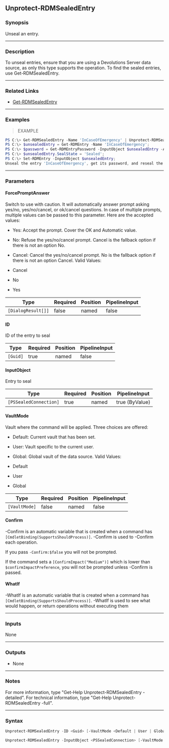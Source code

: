 Unprotect-RDMSealedEntry
------------------------

### Synopsis
Unseal an entry.

---

### Description

To unseal entries, ensure that you are using a Devolutions Server data source, as only this type supports the operation. To find the sealed entries, use Get-RDMSealedEntry.

---

### Related Links
* [Get-RDMSealedEntry](Get-RDMSealedEntry)

---

### Examples
> EXAMPLE

```PowerShell
PS C:\> Get-RDMSealedEntry -Name 'InCaseOfEmergency' | Unprotect-RDMSealedEntry;
PS C:\> $unsealedEntry = Get-RDMEntry -Name 'InCaseOfEmergency';
PS C:\> $password = Get-RDMEntryPassword -InputObject $unsealedEntry -AsPlainText;
PS C:\> $unsealedEntry.SealState = 'Sealed';
PS C:\> Set-RDMEntry -InputObject $unsealedEntry;
Unseal the entry 'InCaseOfEmergency', get its password, and reseal the entry
```

---

### Parameters
#### **ForcePromptAnswer**
Switch to use with caution. It will automatically answer prompt asking yes/no, yes/no/cancel, or ok/cancel questions. In case of multiple prompts, multiple values can be passed to this parameter. Here are the accepted values:
* Yes: Accept the prompt. Cover the OK and Automatic value.
* No: Refuse the yes/no/cancel prompt. Cancel is the fallback option if there is not an option No.
* Cancel: Cancel the yes/no/cancel prompt. No is the fallback option if there is not an option Cancel.
Valid Values:

* Cancel
* No
* Yes

|Type              |Required|Position|PipelineInput|
|------------------|--------|--------|-------------|
|`[DialogResult[]]`|false   |named   |false        |

#### **ID**
ID of the entry to seal

|Type    |Required|Position|PipelineInput|
|--------|--------|--------|-------------|
|`[Guid]`|true    |named   |false        |

#### **InputObject**
Entry to seal

|Type                  |Required|Position|PipelineInput |
|----------------------|--------|--------|--------------|
|`[PSSealedConnection]`|true    |named   |true (ByValue)|

#### **VaultMode**
Vault where the command will be applied. Three choices are offered:
* Default: Current vault that has been set.
* User: Vault specific to the current user.
* Global: Global vault of the data source.
Valid Values:

* Default
* User
* Global

|Type         |Required|Position|PipelineInput|
|-------------|--------|--------|-------------|
|`[VaultMode]`|false   |named   |false        |

#### **Confirm**
-Confirm is an automatic variable that is created when a command has ```[CmdletBinding(SupportsShouldProcess)]```.
-Confirm is used to -Confirm each operation.

If you pass ```-Confirm:$false``` you will not be prompted.

If the command sets a ```[ConfirmImpact("Medium")]``` which is lower than ```$confirmImpactPreference```, you will not be prompted unless -Confirm is passed.

#### **WhatIf**
-WhatIf is an automatic variable that is created when a command has ```[CmdletBinding(SupportsShouldProcess)]```.
-WhatIf is used to see what would happen, or return operations without executing them

---

### Inputs
None

---

### Outputs
* None

---

### Notes
For more information, type "Get-Help Unprotect-RDMSealedEntry -detailed". For technical information, type "Get-Help Unprotect-RDMSealedEntry -full".

---

### Syntax
```PowerShell
Unprotect-RDMSealedEntry -ID <Guid> [-VaultMode <Default | User | Global>] [-ForcePromptAnswer <Cancel | No | Yes>] [-Confirm] [-WhatIf] [<CommonParameters>]
```
```PowerShell
Unprotect-RDMSealedEntry -InputObject <PSSealedConnection> [-VaultMode <Default | User | Global>] [-ForcePromptAnswer <Cancel | No | Yes>] [-Confirm] [-WhatIf] [<CommonParameters>]
```
